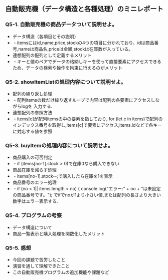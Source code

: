 ## 自動販売機（データ構造と各種処理）のミニレポート
### Q5-1. 自動販売機の商品データついて説明せよ。
* データ構造（各項目とその説明）
*   ・itemsにはid,name,price,stockの4つの項目に分かれており、idは商品番号,nameは商品名,priceは金額,stockは在庫数が入っている。
* 連想配列の配列として定義するメリット
*   ・キーと値のペアでデータの格納しキーを使って直接要素にアクセスできるため、データの検索や操作を拘束に行えるのがメリット
### Q5-2. showItemListの処理内容について説明せよ。
* 配列の繰り返し処理
*   ・配列itemsの数だけ繰り返すループで内容は配列の各要素にアクセスしながらlogを 入力する.
* 連想配列の参照方法
*   ・items[c]が配列itemsの中の要素を指しており, for (let c in items)で配列のインデックス番号を取得し,items[c]で要素にアクセス,items.idなどで各キーに対応する値を参照
### Q5-3. buyItemの処理内容について説明せよ。
* 商品購入の可否判定
*   ・if (items[no-1].stock > 0)で在庫0なら購入できない
* 商品在庫を減らす処理
*   ・items[no-1].stock--;で購入したら在庫を1を表示
* 商品番号のエラー処理
*   ・if (no < 1|| items.length < no) {
                console.log("エラー:" + no + "は未設定の商品番号です。");
でifでnoが1より小さい値,または配列の長さより大きい数字はエラー表示する.
### Q5-4. プログラムの考察
* データ構造について
* 商品一覧表示と購入処理を関数化したメリット
### Q5-5. 感想
* 今回の課題で苦労したこと
* 演習を通して理解できたこと
* この自動販売機プログラムの追加機能や課題など
